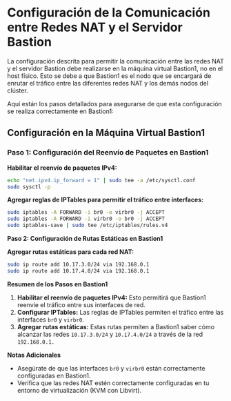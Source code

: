 # Configuración de la Comunicación entre Redes NAT y el Servidor Bastion

La configuración descrita para permitir la comunicación entre las redes NAT y el servidor Bastion debe realizarse en la máquina virtual Bastion1, no en el host físico. Esto se debe a que Bastion1 es el nodo que se encargará de enrutar el tráfico entre las diferentes redes NAT y los demás nodos del clúster.

Aquí están los pasos detallados para asegurarse de que esta configuración se realiza correctamente en Bastion1:

## Configuración en la Máquina Virtual Bastion1

### Paso 1: Configuración del Reenvío de Paquetes en Bastion1

**Habilitar el reenvío de paquetes IPv4:**

```bash
echo "net.ipv4.ip_forward = 1" | sudo tee -a /etc/sysctl.conf
sudo sysctl -p
```

**Agregar reglas de IPTables para permitir el tráfico entre interfaces:**


```bash
sudo iptables -A FORWARD -i br0 -o virbr0 -j ACCEPT
sudo iptables -A FORWARD -i virbr0 -o br0 -j ACCEPT
sudo iptables-save | sudo tee /etc/iptables/rules.v4
```
**Paso 2: Configuración de Rutas Estáticas en Bastion1**

**Agregar rutas estáticas para cada red NAT:**

```bash
sudo ip route add 10.17.3.0/24 via 192.168.0.1
sudo ip route add 10.17.4.0/24 via 192.168.0.1
```

**Resumen de los Pasos en Bastion1**

1. **Habilitar el reenvío de paquetes IPv4:** Esto permitirá que Bastion1 reenvíe el tráfico entre sus interfaces de red.
2. **Configurar IPTables:** Las reglas de IPTables permiten el tráfico entre las interfaces `br0` y `virbr0`.
3. **Agregar rutas estáticas:** Estas rutas permiten a Bastion1 saber cómo alcanzar las redes `10.17.3.0/24` y `10.17.4.0/24` a través de la red `192.168.0.1.`

**Notas Adicionales**
- Asegúrate de que las interfaces `br0` y `virbr0` están correctamente configuradas en Bastion1.
- Verifica que las redes NAT estén correctamente configuradas en tu entorno de virtualización (KVM con Libvirt).